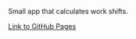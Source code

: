 Small app that calculates work shifts.

[Link to GitHub Pages](https://dreamer20.github.io/shifts_calendar/)